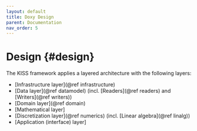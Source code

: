 ```yaml
---
layout: default
title: Doxy Design
parent: Documentation
nav_order: 5
---
```


# Design {#design}

The KISS framework applies a layered architecture with the following layers:

 - [Infrastructure layer](@ref infrastructure)
 - [Data layer](@ref datamodel) (incl. [Readers](@ref readers) and [Writers](@ref writers))
 - [Domain layer](@ref domain)
 - [Mathematical layer]
 - [Discretization layer](@ref numerics) (incl. [Linear algebra](@ref linalg))
 - [Application (interface) layer]
